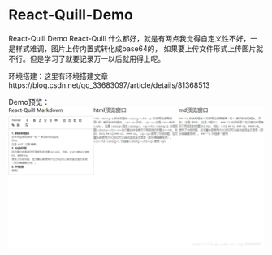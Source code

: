 # React-Quill-Demo
React-Quill Demo
React-Quill 什么都好，就是有两点我觉得自定义性不好，一是样式难调，图片上传内置式转化成base64的，
如果要上传文件形式上传图片就不行。但是学习了就要记录万一以后就用得上呢。

环境搭建：这里有环境搭建文章https://blog.csdn.net/qq_33683097/article/details/81368513

Demo预览：
![image](https://github.com/smalldragon1997/myphoto/blob/master/reactquilldemo/1.png)
